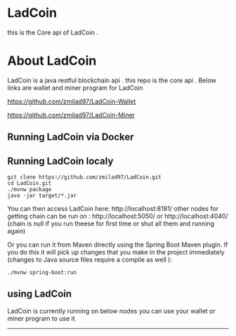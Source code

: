 # LadCoin
this is the Core api of LadCoin .

# About LadCoin

LadCoin is a java restful blockchain api .
this repo is the core api . Below links are wallet and miner program for LadCoin

https://github.com/zmilad97/LadCoin-Wallet

https://github.com/zmilad97/LadCoin-Miner

## Running LadCoin via Docker



## Running LadCoin localy

```
git clone https://github.com/zmilad97/LadCoin.git
cd LadCoin.git
./mvnw package
java -jar target/*.jar
```
You can then access LadCoin here: http://localhost:8181/
other nodes for getting chain can be run on : http://localhost:5050/ or http://localhost:4040/ (chain is null if you run theese for first time or shut all them
and running again)

Or you can run it from Maven directly using the Spring Boot Maven plugin. If you do this it will pick up changes that you make in the project immediately (changes to Java source files require a compile as well ):

```
./mvnw spring-boot:run
```
## using LadCoin
LadCoin is currently running on below nodes you can use your wallet or miner program to use it



----------------------------------------------------------------------------------------------------------------




